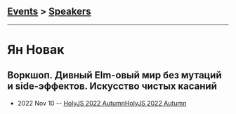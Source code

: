 ## [Events](../README.md) > [Speakers](../speakers.md)
---

# Ян Новак

## Воркшоп. Дивный Elm-овый мир без мутаций и side-эффектов. Искусство чистых касаний
- 2022 Nov 10 -- [HolyJS 2022 Autumn](https://www.youtube.com/watch?v=3Zb57AKGbgE,https://www.youtube.com/watch?v=mQsZkeLZsJ4)[HolyJS 2022 Autumn](https://www.youtube.com/watch?v=3Zb57AKGbgE,https://www.youtube.com/watch?v=mQsZkeLZsJ4)    
